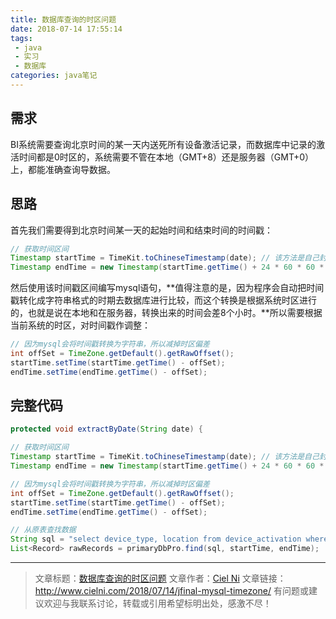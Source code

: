 ```yaml
---
title: 数据库查询的时区问题
date: 2018-07-14 17:55:14
tags:
 - java 
 - 实习
 - 数据库
categories: java笔记
---
```

## 需求

BI系统需要查询北京时间的某一天内送死所有设备激活记录，而数据库中记录的激活时间都是0时区的，系统需要不管在本地（GMT+8）还是服务器（GMT+0）上，都能准确查询导数据。

## 思路

首先我们需要得到北京时间某一天的起始时间和结束时间的时间戳：

```java
// 获取时间区间
Timestamp startTime = TimeKit.toChineseTimestamp(date); // 该方法是自己封装的，即把字符串的时间按照时区转化成时间戳
Timestamp endTime = new Timestamp(startTime.getTime() + 24 * 60 * 60 * 1000L);
```

然后使用该时间戳区间编写mysql语句，**值得注意的是，因为程序会自动把时间戳转化成字符串格式的时期去数据库进行比较，而这个转换是根据系统时区进行的，也就是说在本地和在服务器，转换出来的时间会差8个小时。**所以需要根据当前系统的时区，对时间戳作调整：

```java
// 因为mysql会将时间戳转换为字符串，所以减掉时区偏差
int offSet = TimeZone.getDefault().getRawOffset();
startTime.setTime(startTime.getTime() - offSet);
endTime.setTime(endTime.getTime() - offSet);
```
<!-- more --> 


## 完整代码


```java
protected void extractByDate(String date) {

// 获取时间区间
Timestamp startTime = TimeKit.toChineseTimestamp(date); // 该方法是自己封装的，即把字符串的时间按照时区转化成时间戳
Timestamp endTime = new Timestamp(startTime.getTime() + 24 * 60 * 60 * 1000L);

// 因为mysql会将时间戳转换为字符串，所以减掉时区偏差
int offSet = TimeZone.getDefault().getRawOffset();
startTime.setTime(startTime.getTime() - offSet);
endTime.setTime(endTime.getTime() - offSet);

// 从原表查找数据
String sql = "select device_type, location from device_activation where ? <= create_time and create_time < ?";
List<Record> rawRecords = primaryDbPro.find(sql, startTime, endTime);
```

---

> 文章标题：[数据库查询的时区问题](http://www.cielni.com/2018/07/14/jfinal-mysql-timezone/)
> 文章作者：[Ciel Ni](http://www.cielni.com/about/)
> 文章链接：http://www.cielni.com/2018/07/14/jfinal-mysql-timezone/
> 有问题或建议欢迎与我联系讨论，转载或引用希望标明出处，感激不尽！